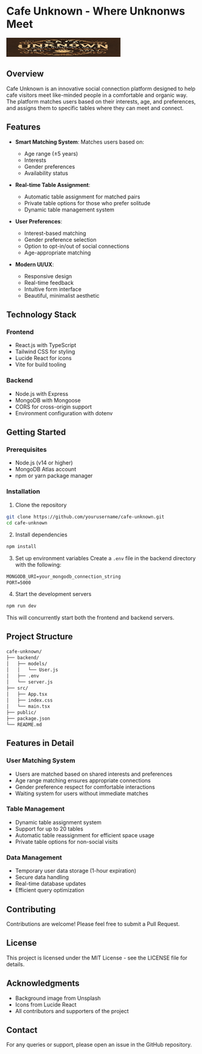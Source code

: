 # Cafe Unknown - Where Unknonws Meet

<img src="cafe_final.jpg" alt="Cafe Image" width="300" height="50">


## Overview

Cafe Unknown is an innovative social connection platform designed to help cafe visitors meet like-minded people in a comfortable and organic way. The platform matches users based on their interests, age, and preferences, and assigns them to specific tables where they can meet and connect.

## Features

- **Smart Matching System**: Matches users based on:
  - Age range (±5 years)
  - Interests
  - Gender preferences
  - Availability status

- **Real-time Table Assignment**: 
  - Automatic table assignment for matched pairs
  - Private table options for those who prefer solitude
  - Dynamic table management system

- **User Preferences**:
  - Interest-based matching
  - Gender preference selection
  - Option to opt-in/out of social connections
  - Age-appropriate matching

- **Modern UI/UX**:
  - Responsive design
  - Real-time feedback
  - Intuitive form interface
  - Beautiful, minimalist aesthetic

## Technology Stack

### Frontend
- React.js with TypeScript
- Tailwind CSS for styling
- Lucide React for icons
- Vite for build tooling

### Backend
- Node.js with Express
- MongoDB with Mongoose
- CORS for cross-origin support
- Environment configuration with dotenv

## Getting Started

### Prerequisites
- Node.js (v14 or higher)
- MongoDB Atlas account
- npm or yarn package manager

### Installation

1. Clone the repository
```bash
git clone https://github.com/yourusername/cafe-unknown.git
cd cafe-unknown
```

2. Install dependencies
```bash
npm install
```

3. Set up environment variables
Create a `.env` file in the backend directory with the following:
```env
MONGODB_URI=your_mongodb_connection_string
PORT=5000
```

4. Start the development servers
```bash
npm run dev
```
This will concurrently start both the frontend and backend servers.

## Project Structure

```
cafe-unknown/
├── backend/
│   ├── models/
│   │   └── User.js
│   ├── .env
│   └── server.js
├── src/
│   ├── App.tsx
│   ├── index.css
│   └── main.tsx
├── public/
├── package.json
└── README.md
```

## Features in Detail

### User Matching System
- Users are matched based on shared interests and preferences
- Age range matching ensures appropriate connections
- Gender preference respect for comfortable interactions
- Waiting system for users without immediate matches

### Table Management
- Dynamic table assignment system
- Support for up to 20 tables
- Automatic table reassignment for efficient space usage
- Private table options for non-social visits

### Data Management
- Temporary user data storage (1-hour expiration)
- Secure data handling
- Real-time database updates
- Efficient query optimization

## Contributing

Contributions are welcome! Please feel free to submit a Pull Request.

## License

This project is licensed under the MIT License - see the LICENSE file for details.

## Acknowledgments

- Background image from Unsplash
- Icons from Lucide React
- All contributors and supporters of the project

## Contact

For any queries or support, please open an issue in the GitHub repository.
